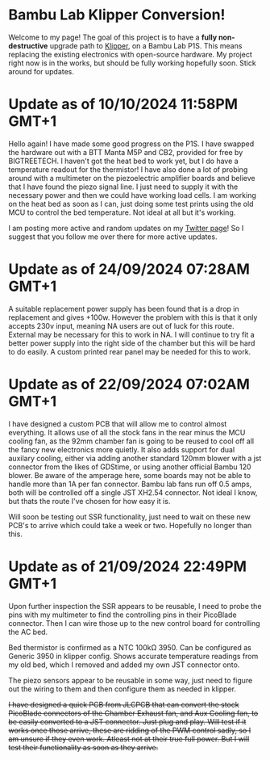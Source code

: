 # Bambu Lab Klipper Conversion!

Welcome to my page! The goal of this project is to have a **fully non-destructive** upgrade path to [Klipper](https://www.klipper3d.org/), on a Bambu Lab P1S. This means replacing the existing electronics with open-source hardware. My project right now is in the works, but should be fully working hopefully soon. Stick around for updates.

# Update as of 10/10/2024 11:58PM GMT+1

Hello again! I have made some good progress on the P1S. I have swapped the hardware out with a BTT Manta M5P and CB2, provided for free by BIGTREETECH. I haven't got the heat bed to work yet, but I do have a temperature readout for the thermistor! I have also done a lot of probing around with a multimeter on the piezoelectric amplifier boards and believe that I have found the piezo signal line. I just need to supply it with the necessary power and then we could have working load cells. I am working on the heat bed as soon as I can, just doing some test prints using the old MCU to control the bed temperature. Not ideal at all but it's working.

I am posting more active and random updates on my [Twitter page](https://x.com/chazmakes/)! So I suggest that you follow me over there for more active updates.

# Update as of 24/09/2024 07:28AM GMT+1

A suitable replacement power supply has been found that is a drop in replacement and gives +100w. However the problem with this is that it only accepts 230v input, meaning NA users are out of luck for this route. External may be necessary for this to work in NA. I will continue to try fit a better power supply into the right side of the chamber but this will be hard to do easily. A custom printed rear panel may be needed for this to work.

# Update as of 22/09/2024 07:02AM GMT+1

I have designed a custom PCB that will allow me to control almost everything. It allows use of all the stock fans in the rear minus the MCU cooling fan, as the 92mm chamber fan is going to be reused to cool off all the fancy new electronics more quietly.
It also adds support for dual auxilary cooling, either via adding another standard 120mm blower with a jst connector from the likes of GDStime, or using another official Bambu 120 blower. Be aware of the amperage here, some boards may not be able to handle more than 1A per fan connector. Bambu lab fans run off 0.5 amps, both will be controlled off a single JST XH2.54 connector. Not ideal I know, but thats the route I've chosen for how easy it is.

Will soon be testing out SSR functionality, just need to wait on these new PCB's to arrive which could take a week or two. Hopefully no longer than this.

# Update as of 21/09/2024 22:49PM GMT+1

Upon further inspection the SSR appears to be reusable, I need to probe the pins with my multimeter to find the controlling pins in their PicoBlade connector. Then I can wire those up to the new control board for controlling the AC bed.

Bed thermistor is confirmed as a NTC 100kΩ 3950. Can be configured as Generic 3950 in klipper config. Shows accurate temperature readings from my old bed, which I removed and added my own JST connector onto.

The piezo sensors appear to be reusable in some way, just need to figure out the wiring to them and then configure them as needed in klipper.

~~I have designed a quick PCB from JLCPCB that can convert the stock PicoBlade connectors of the Chamber Exhaust fan, and Aux Cooling fan, to be easily converted to a JST connector. Just plug and play. Will test if it works once those arrive, these are ridding of the PWM control sadly, so I am unsure if they even work. Atleast not at their true full power. But I will test their functionality as soon as they arrive.~~

